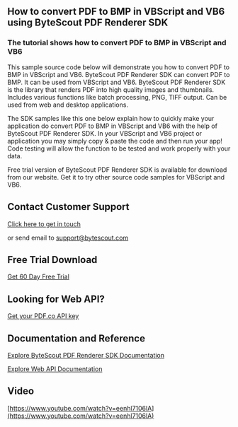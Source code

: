 ## How to convert PDF to BMP in VBScript and VB6 using ByteScout PDF Renderer SDK

### The tutorial shows how to convert PDF to BMP in VBScript and VB6

This sample source code below will demonstrate you how to convert PDF to BMP in VBScript and VB6. ByteScout PDF Renderer SDK can convert PDF to BMP. It can be used from VBScript and VB6. ByteScout PDF Renderer SDK is the library that renders PDF into high quality images and thumbnails. Includes various functions like batch processing, PNG, TIFF output. Can be used from web and desktop applications.

The SDK samples like this one below explain how to quickly make your application do convert PDF to BMP in VBScript and VB6 with the help of ByteScout PDF Renderer SDK. In your VBScript and VB6 project or application you may simply copy & paste the code and then run your app! Code testing will allow the function to be tested and work properly with your data.

Free trial version of ByteScout PDF Renderer SDK is available for download from our website. Get it to try other source code samples for VBScript and VB6.

## Contact Customer Support

[Click here to get in touch](https://bytescout.zendesk.com/hc/en-us/requests/new?subject=ByteScout%20PDF%20Renderer%20SDK%20Question)

or send email to [support@bytescout.com](mailto:support@bytescout.com?subject=ByteScout%20PDF%20Renderer%20SDK%20Question) 

## Free Trial Download

[Get 60 Day Free Trial](https://bytescout.com/download/web-installer?utm_source=github-readme)

## Looking for Web API? 

[Get your PDF.co API key](https://pdf.co/documentation/api?utm_source=github-readme)

## Documentation and Reference

[Explore ByteScout PDF Renderer SDK Documentation](https://bytescout.com/documentation/index.html?utm_source=github-readme)

[Explore Web API Documentation](https://pdf.co/documentation/api?utm_source=github-readme)

## Video

[https://www.youtube.com/watch?v=eenhl7106lA](https://www.youtube.com/watch?v=eenhl7106lA)